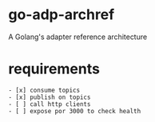 # go-adp-archref
A Golang's adapter reference architecture

# requirements
    - [x] consume topics
    - [x] publish on topics
    - [ ] call http clients
    - [ ] expose por 3000 to check health